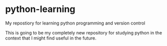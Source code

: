 # python-learning
My repostiory for learning python programming and version control

This is going to be my completely new repository for studying python in the context that I might find useful in the future.
